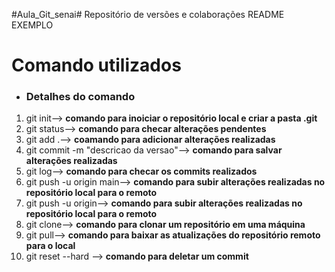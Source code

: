 #Aula_Git_senai#
Repositório de versões e colaborações
README EXEMPLO

# Comando utilizados

- ### Detalhes do comando

 1. git init--> **comando para inoiciar o repositório local e criar a pasta .git**
 1. git status--> **comando para checar alterações pendentes**
 1. git add .--> **coamando para adicionar alterações realizadas**
 1. git commit -m "descricao da versao"--> **comando para salvar alterações realizadas**
 1. git log--> **comando para checar os commits realizados**
 1. git push -u origin main--> **comando para subir alterações realizadas no repositório local para o remoto**
 1. git push -u origin--> **comando para subir alterações realizadas no repositório local para o remoto**
 1. git clone--> **comando para clonar um repositório em uma máquina**
 1. git pull--> **comando para baixar as atualizações do repositório remoto para o local**
 1. git reset --hard <id do commit>--> **comando para deletar um commit**
